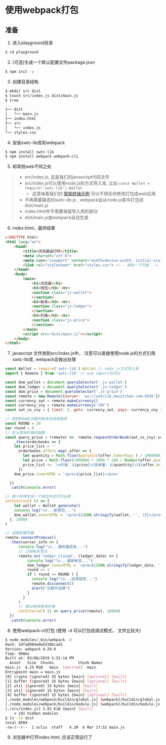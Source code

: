 # 使用webpack打包

## 准备

1. 进入playground目录
```bash
$ cd playground
```
2. (可选)生成一个默认配置文件package.json
```bash
$ npm init -y
```
3. 创建目录结构
```bash
$ mkdir src dist
$ touch src/index.js dist/main.js
$ tree
.
├── dist
│   └── main.js
├── index.html
├── src
│   └── index.js
└── styles.css
```
4. 安装swtc-lib库和webpack
```bash
$ npm install swtc-lib
$ npm install webpack webpack-cli
```
5. 和常规web不同之处
> - src/index.js, 这是我们的javascript代码文件
> - src/index.js可以使用node.js的方式导入库, 比如 `const Wallet = require('swtc-lib').Wallet`
>   - 这意味着我们的 [常规终端示例](../C01) 可以不用任何修改打包成web应用
> - 不再需要静态的swtc-lib.js , webpack会从node.js库中打包进dist/main.js
> - index.html中不需要保留导入库的部分
> - dist/main.js由webpack自动生成
6. index.html，最终结果
```html
<!DOCTYPE html>
<html lang="en">
	<head>
		<title>浏览器运行时</title>
		<meta charset="utf-8">
		<meta name="viewport" content="width=device-width, initial-scale=1, maximum-scale=1, user-scalable=no">
		<link rel="stylesheet" href="styles.css"> <!-- 装扮一下页面 -->
	</head>
	<body>
		<main>
			<h1>浏览器</h1>
			<h3>钱包</h3> <hr>
			<section class="js-wallet">
			</section>
			<h3>帐本</h3> <hr>
			<section class="js-ledger">
			</section>
			<h3>价格</h3> <hr>
			<section class="js-price">
			</section>
		</main>
		<script src="dist/main.js"></script>
	</body>
</html>
```
7. javascript 文件放到src/index.js中， 注意可以直接使用node.js的方式引用swtc-lib库, webpack会做出处理
```javascript
const Wallet = require('swtc-lib').Wallet // node.js方式导入库
import { Remote } from 'swtc-lib' // esm import也可以

const dom_wallet = document.querySelector('.js-wallet')
const dom_ledger = document.querySelector('.js-ledger')
const dom_price = document.querySelector('.js-price')
const remote = new Remote({server: 'ws://swtclib.daszichan.com:5020'})
const currency_swt = remote.makeCurrency()
const currency_cny = remote.makeCurrency('CNY')
const swt_vs_cny = { limit: 5, gets: currency_swt, pays: currency_cny }

// 收到ROUND次数的帐本后结束程序
const ROUND = 20
var round = 0
// 定义查询价格的函数
const query_price = (remote) =>  remote.requestOrderBook(swt_vs_cny).submitPromise()
    .then(orderbooks => {
    let price_list = ''
      orderbooks.offers.map( offer => {
        let quantity = Math.floor(parseInt(offer.TakerPays ) / 1000000)
        let price = Math.floor(1000000 * 1000 * 100 / Number(offer.quality)) / 100000
        price_list += `\n价格: ${price}\t挂单量: ${quantity}\t${offer.Account}`
      })
    dom_price.innerHTML = `<pre>${price_list}</pre>`

  })
  .catch(console.error)

// 每十秒钟生成一个钱包并且打印出来
setInterval( () => {
    let wallet = Wallet.generate()
    console.log("\n...新钱包...")
    dom_wallet.innerHTML = `<pre>${JSON.stringify(wallet, '', 2)}</pre>`
  }, 10000
)

// 连接到服务器
remote.connectPromise()
  .then(server_info => {
      console.log("\n...服务器信息...")
      // 订阅帐本变动
      remote.on('ledger_closed', (ledger_data) => {
          console.log("\n...最新帐本...")
          dom_ledger.innerHTML = `<pre>${JSON.stringify(ledger_data, '', 2)}</pre>`
          round += 1
          if ( round >= ROUND ) {
            console.log("\n...结束程序...")
            remote.disconnect()
            alert("已断开连接")
          }
        }
      )
      // 每10秒钟查询价格
      setInterval( () => query_price(remote), 10000)
  })
  .catch(console.error)
```
8. 使用webpack-cli打包 (使用 -d 可以打包成调试模式， 文件比较大)
```bash
$ node_modules/.bin/webpack -d
Hash: 1dfa8084e0e6338bcad1
Version: webpack 4.29.6
Time: 990ms
Built at: 03/06/2019 5:52:14 PM
  Asset	  Size  Chunks			 Chunk Names
main.js  4.15 MiB	main  [emitted]  main
Entrypoint main = main.js
[0] crypto (ignored) 15 bytes {main} [optional] [built]
[1] buffer (ignored) 15 bytes {main} [optional] [built]
[2] util (ignored) 15 bytes {main} [built]
[3] util (ignored) 15 bytes {main} [built]
[4] buffer (ignored) 15 bytes {main} [optional] [built]
[./node_modules/webpack/buildin/global.js] (webpack)/buildin/global.js 472 bytes {main} [built]
[./node_modules/webpack/buildin/module.js] (webpack)/buildin/module.js 497 bytes {main} [built]
[./src/index.js] 1.91 KiB {main} [built]
	+ 191 hidden modules
$ ls -lh dist
total 8504
-rw-r--r--  1 xcliu  staff   4.1M  6 Mar 17:52 main.js
```
9. 浏览器中打开index.html, 应该正常运行了
